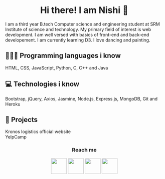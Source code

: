 <h1 align="center"> Hi there! I am Nishi 👋 </h1>

I am a third year B.tech Computer science and engineering student at SRM Institute of science and technology. My primary field of interest is web development. I am well versed with basics of front-end and back-end developement. I am currently learning D3. I love dancing and painting. 

## 👨🏽‍💻 Programming languages i know 

HTML, CSS, JavaScript, Python, C, C++ and Java 

## 💻 Technologies i know

Bootstrap, jQuery, Axios, Jasmine, Node.js, Express.js, MongoDB, Git and Heroku

## 🚀 Projects 

<a style="text-decoration:none" href="http://www.kronoslogistics.in">Kronos logistics official website</a>
<br>
<a style="text-decoration:none" href="http://yelp-camp-by-nishi.herokuapp.com">YelpCamp</a>

<h3 align="center">Reach me</h3>
<p align="center">
  <a href="https://www.linkedin.com/in/nishi-anand-210734171/"><img width="50px" src="https://img.icons8.com/color/2x/linkedin.png"></a>
  <a href="https://codepen.io/nishianand30/"><img width="50px" src="https://img.icons8.com/ios-filled/2x/codepen.png"></a>
  <a href="https://www.instagram.com/nishianand30/"><img width="50px" src="https://img.icons8.com/fluent/2x/instagram-new.png"></a>
  <a href="https://www.facebook.com/nishianand30/"><img width="50px" src="https://img.icons8.com/color/2x/facebook.png"></a>
</p>


